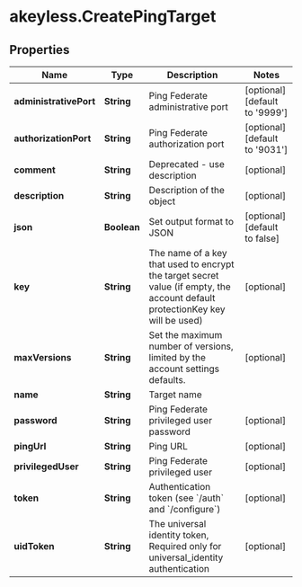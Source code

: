 # akeyless.CreatePingTarget

## Properties

Name | Type | Description | Notes
------------ | ------------- | ------------- | -------------
**administrativePort** | **String** | Ping Federate administrative port | [optional] [default to &#39;9999&#39;]
**authorizationPort** | **String** | Ping Federate authorization port | [optional] [default to &#39;9031&#39;]
**comment** | **String** | Deprecated - use description | [optional] 
**description** | **String** | Description of the object | [optional] 
**json** | **Boolean** | Set output format to JSON | [optional] [default to false]
**key** | **String** | The name of a key that used to encrypt the target secret value (if empty, the account default protectionKey key will be used) | [optional] 
**maxVersions** | **String** | Set the maximum number of versions, limited by the account settings defaults. | [optional] 
**name** | **String** | Target name | 
**password** | **String** | Ping Federate privileged user password | [optional] 
**pingUrl** | **String** | Ping URL | [optional] 
**privilegedUser** | **String** | Ping Federate privileged user | [optional] 
**token** | **String** | Authentication token (see &#x60;/auth&#x60; and &#x60;/configure&#x60;) | [optional] 
**uidToken** | **String** | The universal identity token, Required only for universal_identity authentication | [optional] 


